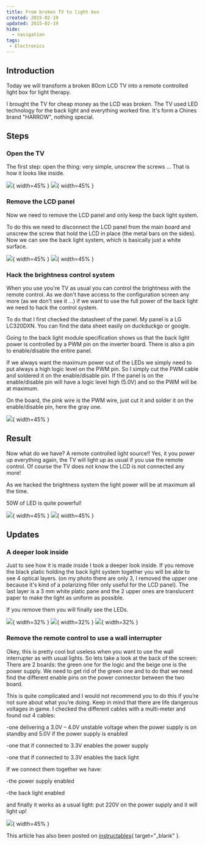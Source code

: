 ```yaml
---
title: From broken TV to light box
created: 2015-02-19
updated: 2015-02-19
hide:
  - navigation
tags:
 - Electronics
---
```


## Introduction

Today we will transform a broken 80cm LCD TV into a remote controlled light box for light therapy.

I brought the TV for cheap money as the LCD was broken. The TV used LED technology for the back light and everything worked fine. It's form a Chines brand "HARROW", nothing special. 

## Steps

### Open the TV

The first step: open the thing: very simple, unscrew the screws ...
That is how it looks like inside.

![](assets/lcd_fixation.png){ width=45% }
![](assets/inside.png){ width=45% }

### Remove the LCD panel

Now we need to remove the LCD panel and only keep the back light system.

To do this we need to disconnect the LCD panel from the main board and unscrew the screw that hold the LCD in place (the metal bars on the sides). Now we can see the back light system, which is basically just a white surface.

![](assets/with_lcd.png){ width=45% }
![](assets/without_lcd.png){ width=45% }

### Hack the brightness control system

When you use you're TV as usual you can control the brightness with the remote control. As we don't have access to the configuration screen any more (as we don't see it ...) if we want to use the full power of the back light we need to hack the control system.

To do that I first checked the datasheet of the panel. My panel is a LG LC320DXN. You can find the data sheet easily on duckduckgo or google.

Going to the back light module specification shows us that the back light power is controlled by a PWM pin on the inverter board. There is also a pin to enable/disable the entire panel.

If we always want the maximum power out of the LEDs we simply need to put always a high logic level on the PWM pin. So I simply cut the PWM cable and soldered it on the enable/disable pin. If the panel is on the enable/disable pin will have a logic level high (5.0V) and so the PWM will be at maximum.

On the board, the pink wire is the PWM wire, just cut it and solder it on the enable/disable pin, here the gray one.

![](assets/inverter.jpg){ width=45% }

## Result

Now what do we have? A remote controlled light source!! Yes, it you power up everything again, the TV will light up as usual if you use the remote control. Of course the TV does not know the LCD is not connected any more!

As we hacked the brightness system the light power will be at maximum all the time.

50W of LED is quite powerful!

![](assets/result_front.jpg){ width=45% }
![](assets/result.png){ width=45% }

## Updates

### A deeper look inside

Just to see how it is made inside I took a deeper look inside. If you remove the black platic holding the back light system together you will be able to see 4 optical layers. (on my photo there are only 3, I removed the upper one because it's kind of a polarizing filler only useful for the LCD panel). The last layer is a 3 mm white platic pane and
the 2 upper ones are translucent paper to make the light as uniform as possible.

If you remove them you will finally see the LEDs.

![](assets/layers.png){ width=32% }
![](assets/white_paper.png){ width=32% }
![](assets/leds.png){ width=32% }

### Remove the remote control to use a wall interrupter

Okey, this is pretty cool but useless when you want to use the wall interrupter as with usual lights. So lets take a look at the back of the screen: There are 2 boards: the green one for the logic and the beige one is the power supply. We need to get rid of the green one and to do that we need find the different enable pins on the power connector between the two board.

This is quite complicated and I would not recommend you to do this if you’re not sure about what you’re doing. Keep in mind that there are life dangerous voltages in game. I checked the different cables with a multi-meter and found out 4 cables:

-one delivering a 3.0V – 4.0V unstable voltage when the power supply is on standby and 5.0V if the power supply is enabled

-one that if connected to 3.3V enables the power supply

-one that if connected to 3.3V enables the back light

If we connect them together we have:

-the power supply enabled

-the back light enabled

and finally it works as a usual light: put 220V on the power supply and it will light up!

![](assets/supply_hack.png){ width=45% }

This article has also been posted on [instructables](https://www.instructables.com/80cm-broken-LED-TV-turned-into-50W-remote-controll/){ target="_blank" }.